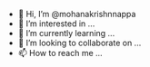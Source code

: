 - 👋 Hi, I’m @mohanakrishnnappa
- 👀 I’m interested in ...
- 🌱 I’m currently learning ...
- 💞️ I’m looking to collaborate on ...
- 📫 How to reach me ...

<!---
mohanakrishnnappa/mohanakrishnnappa is a ✨ special ✨ repository because its `README.md` (this file) appears on your GitHub profile.
You can click the Preview link to take a look at your changes.
--->
